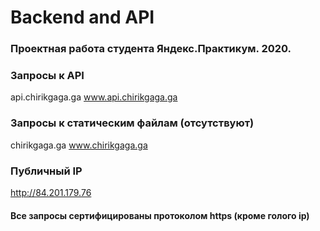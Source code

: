# Backend and API

### Проектная работа студента Яндекс.Практикум. 2020.

### Запросы к API
api.chirikgaga.ga
www.api.chirikgaga.ga

### Запросы к статическим файлам (отсутствуют)
chirikgaga.ga
www.chirikgaga.ga

### Публичный IP
http://84.201.179.76

#### Все запросы сертифицированы протоколом https (кроме голого ip)
